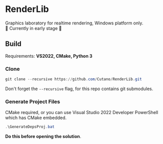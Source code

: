 # RenderLib

Graphics laboratory for realtime rendering, Windows platform only.  
🚧 Currently in early stage 🚧

## Build
Requirements: **VS2022, CMake, Python 3**
### Clone
```powershell
git clone --recursive https://github.com/Cutano/RenderLib.git
```  
Don't forget the `--recursive` flag, for this repo contains git submodules.
### Generate Project Files
CMake required, or you can use Visual Studio 2022 Developer PowerShell which has CMake embedded.  
```powershell
.\GenerateDepsProj.bat
```
**Do this before opening the solution**.

